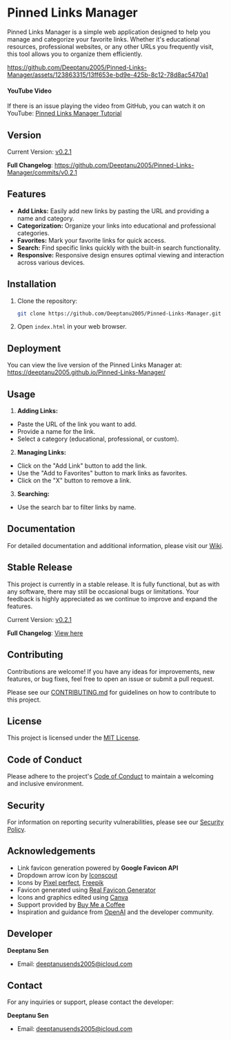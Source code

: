 # Pinned Links Manager

Pinned Links Manager is a simple web application designed to help you manage and categorize your favorite links. Whether it's educational resources, professional websites, or any other URLs you frequently visit, this tool allows you to organize them efficiently.


https://github.com/Deeptanu2005/Pinned-Links-Manager/assets/123863315/13ff653e-bd9e-425b-8c12-78d8ac5470a1

#### YouTube Video

If there is an issue playing the video from GitHub, you can watch it on YouTube: [Pinned Links Manager Tutorial](https://www.youtube.com/watch?v=TJANThy2PxI)

## Version

Current Version: [v0.2.1](https://github.com/Deeptanu2005/Pinned-Links-Manager/releases/tag/v0.2.1)

**Full Changelog**: https://github.com/Deeptanu2005/Pinned-Links-Manager/commits/v0.2.1

## Features

- **Add Links:** Easily add new links by pasting the URL and providing a name and category.
- **Categorization:** Organize your links into educational and professional categories.
- **Favorites:** Mark your favorite links for quick access.
- **Search:** Find specific links quickly with the built-in search functionality.
- **Responsive:** Responsive design ensures optimal viewing and interaction across various devices.

## Installation

1. Clone the repository:

   ```bash
   git clone https://github.com/Deeptanu2005/Pinned-Links-Manager.git
   ```

2. Open `index.html` in your web browser.

## Deployment

You can view the live version of the Pinned Links Manager at: https://deeptanu2005.github.io/Pinned-Links-Manager/

## Usage

1. **Adding Links:**
- Paste the URL of the link you want to add.
- Provide a name for the link.
- Select a category (educational, professional, or custom).

2. **Managing Links:**
- Click on the "Add Link" button to add the link.
- Use the "Add to Favorites" button to mark links as favorites.
- Click on the "X" button to remove a link.

3. **Searching:**
- Use the search bar to filter links by name.

## Documentation

For detailed documentation and additional information, please visit our [Wiki](https://github.com/Deeptanu2005/Pinned-Links-Manager/wiki).

## Stable Release

This project is currently in a stable release. It is fully functional, but as with any software, there may still be occasional bugs or limitations. Your feedback is highly appreciated as we continue to improve and expand the features.

Current Version: [v0.2.1](https://github.com/Deeptanu2005/Pinned-Links-Manager/releases/tag/v0.2.1)

**Full Changelog**: [View here](https://github.com/Deeptanu2005/Pinned-Links-Manager/commits/v0.2.1)


## Contributing

Contributions are welcome! If you have any ideas for improvements, new features, or bug fixes, feel free to open an issue or submit a pull request.

Please see our [CONTRIBUTING.md](CONTRIBUTING.md) for guidelines on how to contribute to this project.

## License

This project is licensed under the [MIT License](LICENSE).

## Code of Conduct

Please adhere to the project's [Code of Conduct](CODE_OF_CONDUCT.md) to maintain a welcoming and inclusive environment.

## Security

For information on reporting security vulnerabilities, please see our [Security Policy](SECURITY.md).

## Acknowledgements

- Link favicon generation powered by **Google Favicon API**
- Dropdown arrow icon by [Iconscout](https://iconscout.com/free-lottie-animation/down-arrow-8747212)
- Icons by [Pixel perfect](https://www.freepik.com/search), [Freepik](https://www.freepik.com/search)
- Favicon generated using [Real Favicon Generator](https://realfavicongenerator.net)
- Icons and graphics edited using [Canva](https://www.canva.com)
- Support provided by [Buy Me a Coffee](https://www.buymeacoffee.com)
- Inspiration and guidance from [OpenAI](https://openai.com) and the developer community.


## Developer

**Deeptanu Sen**
- Email: [deeptanusends2005@icloud.com](mailto:deeptanusends2005@icloud.com)

## Contact

For any inquiries or support, please contact the developer:

**Deeptanu Sen**
- Email: [deeptanusends2005@icloud.com](mailto:deeptanusends2005@icloud.com)
